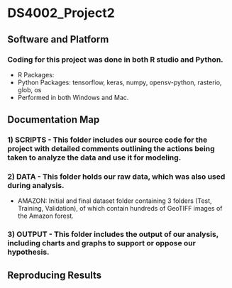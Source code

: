 # DS4002_Project2

## Software and Platform
### Coding for this project was done in both R studio and Python.
- R Packages: 
- Python Packages: tensorflow, keras, numpy, opensv-python, rasterio, glob, os
- Performed in both Windows and Mac.

## Documentation Map
### 1) SCRIPTS - This folder includes our source code for the project with detailed comments outlining the actions being taken to analyze the data and use it for modeling. 

### 2) DATA - This folder holds our raw data, which was also used during analysis. 
- AMAZON: Initial and final dataset folder containing 3 folders (Test, Training, Validation), of which contain hundreds of GeoTIFF images of the Amazon forest. 
  
### 3) OUTPUT - This folder includes the output of our analysis, including charts and graphs to support or oppose our hypothesis.


## Reproducing Results
